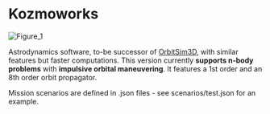 # Kozmoworks

![Figure_1](https://github.com/arda-guler/Kozmoworks/assets/80536083/3419f5e3-995f-46e2-8554-e72b7db746a9)

Astrodynamics software, to-be successor of [OrbitSim3D](https://github.com/arda-guler/orbitSim3D), with similar features but faster computations. 
This version currently **supports n-body problems** with **impulsive orbital maneuvering**. It features a 1st order and an 8th order orbit propagator.

Mission scenarios are defined in .json files - see scenarios/test.json for an example.

